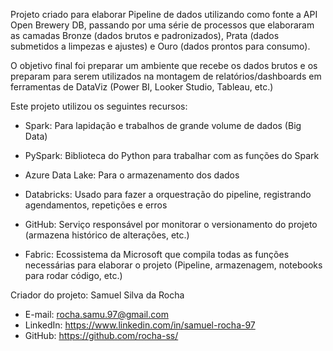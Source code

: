 Projeto criado para elaborar Pipeline de dados utilizando como fonte a API Open Brewery DB, passando por uma série de processos que elaboraram as camadas Bronze (dados brutos e padronizados), Prata (dados submetidos a limpezas e ajustes) e Ouro (dados prontos para consumo).

O objetivo final foi preparar um ambiente que recebe os dados brutos e os preparam para serem utilizados na montagem de relatórios/dashboards em ferramentas de DataViz (Power BI, Looker Studio, Tableau, etc.)

Este projeto utilizou os seguintes recursos:

- Spark: Para lapidação e trabalhos de grande volume de dados (Big Data)

- PySpark: Biblioteca do Python para trabalhar com as funções do Spark

- Azure Data Lake: Para o armazenamento dos dados 

- Databricks: Usado para fazer a orquestração do pipeline, registrando agendamentos, repetições e erros

- GitHub: Serviço responsável por monitorar o versionamento do projeto (armazena histórico de alterações, etc.)

- Fabric: Ecossistema da Microsoft que compila todas as funções necessárias para elaborar o projeto (Pipeline, armazenagem, notebooks para rodar código, etc.)

Criador do projeto: Samuel Silva da Rocha
- E-mail: rocha.samu.97@gmail.com
- LinkedIn: https://www.linkedin.com/in/samuel-rocha-97
- GitHub: https://github.com/rocha-ss/
